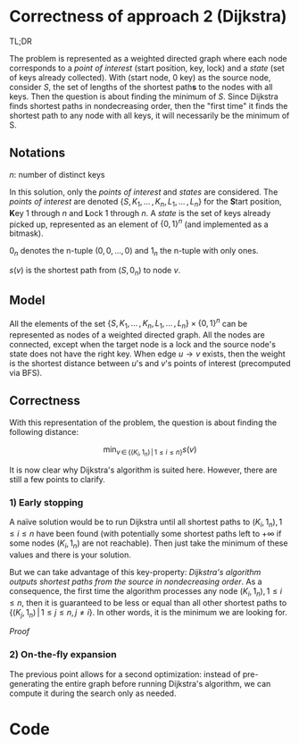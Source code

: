 # Correctness of approach 2 (Dijkstra)

TL;DR

The problem is represented as a weighted directed graph where each node corresponds to a *point of interest* (start position, key, lock) and a *state* (set of keys already collected). With (start node, 0 key) as the source node, consider $S$, the set of lengths of the shortest path**s** to the nodes with all keys. Then the question is about finding the minimum of *S*. Since Dijkstra finds shortest paths in nondecreasing order, then the "first time" it finds the shortest path to any node with all keys, it will necessarily be the minimum of S.

## Notations

$n$: number of distinct keys

In this solution, only the *points of interest* and *states* are considered. The *points of interest* are denoted $\{S, K_1, ... \, , K_n, L_1, ... \, ,L_n\}$ for the **S**tart position, **K**ey $1$ through $n$ and **L**ock $1$ through $n$. A *state* is the set of keys already picked up, represented as an element of $\{0, 1\}^{n}$ (and implemented as a bitmask).

$0_n$ denotes the n-tuple $(0, 0, ..., 0)$ and $1_n$ the n-tuple with only ones.

$s(v)$ is the shortest path from $(S, 0_n)$ to node $v$.

## Model


All the elements of the set $\{S, K_1, ... \, , K_n, L_1, ... \, ,L_n\} \times \{0, 1\}^{n}$ can be represented as nodes of a weighted directed graph. All the nodes are connected, except when the target node is a lock and the source node's state does not have the right key. When edge $u \rightarrow v$ exists, then the weight is the shortest distance between $u$'s and $v$'s points of interest (precomputed via BFS).

## Correctness

With this representation of the problem, the question is about finding the following distance:

$$\min_{v \, \in \, \{(K_i, \, 1_n) \, | \, 1 \leq i \leq n\}} s(v)$$ 

It is now clear why Dijkstra's algorithm is suited here. However, there are still a few points to clarify.

### 1) Early stopping

A naïve solution would be to run Dijkstra until all shortest paths to $(K_i, \, 1_n), \, 1 \leq i \leq n$ have been found (with potentially some shortest paths left to $+\infty$ if some nodes $(K_i, \, 1_n)$ are not reachable). Then just take the minimum of these values and there is your solution.

But we can take advantage of this key-property: *Dijkstra's algorithm outputs shortest paths from the source in nondecreasing order*. As a consequence, the first time the algorithm processes any node $(K_i, 1_n), 1 \leq i \leq n$, then it is guaranteed to be less or equal than all other shortest paths to $\{(K_j, 1_n) \, | \, 1 \leq j \leq n,  \, j \neq i \}$. In other words, it is the minimum we are looking for.

*Proof*

### 2) On-the-fly expansion

The previous point allows for a second optimization: instead of pre-generating the entire graph before running Dijkstra's algorithm, we can compute it during the search only as needed.

# Code

